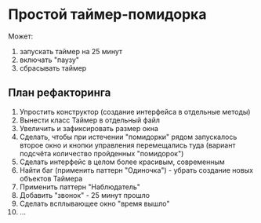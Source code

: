 # Простой таймер-помидорка

Может:
1) запускать таймер на 25 минут
2) включать "паузу"
3) сбрасывать таймер

## План рефакторинга

1. Упростить конструктор (создание интерфейса в отдельные методы)
2. Вынести класс Таймер в отдельный файл
3. Увеличить и зафиксировать размер окна
4. Сделать, чтобы при истечении "помидорки" рядом запускалось второе окно и кнопки управления перемещались туда (вариант подсчёта количество пройденных "помидорок")
5. Сделать интерфейс в целом более красивым, современным
6. Найти баг (применить паттерн "Одиночка") - убрать создание новых объектов Таймера
7. Применить паттерн "Наблюдатель"
8. Добавить "звонок" - 25 минут прошло
9. Сделать всплывающее окно "время вышло"
10. ...
